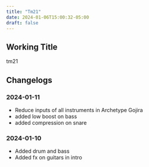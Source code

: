 ```yaml
---
title: "Tm21"
date: 2024-01-06T15:00:32-05:00
draft: false
---
```


## Working Title

tm21


## Changelogs

### 2024-01-11

- Reduce inputs of all instruments in Archetype Gojira
- added low boost on bass
- added compression on snare

### 2024-01-10

- Added drum and bass
- Added fx on guitars in intro